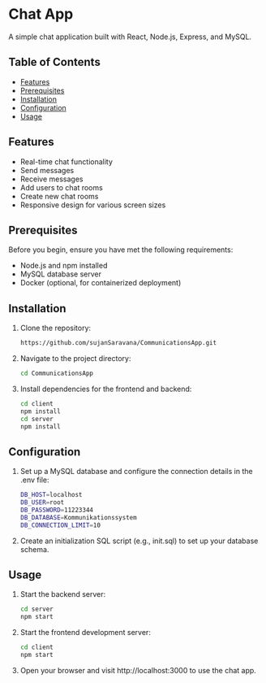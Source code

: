 # Chat App

A simple chat application built with React, Node.js, Express, and MySQL.

## Table of Contents

- [Features](#features)
- [Prerequisites](#prerequisites)
- [Installation](#installation)
- [Configuration](#configuration)
- [Usage](#usage)

## Features

- Real-time chat functionality
- Send messages
- Receive messages 
- Add users to chat rooms
- Create new chat rooms
- Responsive design for various screen sizes

## Prerequisites

Before you begin, ensure you have met the following requirements:

- Node.js and npm installed
- MySQL database server
- Docker (optional, for containerized deployment)

## Installation

1. Clone the repository:

   ```bash
   https://github.com/sujanSaravana/CommunicationsApp.git

2. Navigate to the project directory:

   ```bash
   cd CommunicationsApp

3. Install dependencies for the frontend and backend:

   ```bash
   cd client
   npm install
   cd server
   npm install

## Configuration

1. Set up a MySQL database and configure the connection details in the .env file:

   ```bash
   DB_HOST=localhost
   DB_USER=root
   DB_PASSWORD=11223344
   DB_DATABASE=Kommunikationssystem
   DB_CONNECTION_LIMIT=10

2. Create an initialization SQL script (e.g., init.sql) to set up your database schema.

## Usage 

1. Start the backend server:

   ```bash
   cd server
   npm start

2. Start the frontend development server:

   ```bash
   cd client
   npm start

3. Open your browser and visit http://localhost:3000 to use the chat app.


